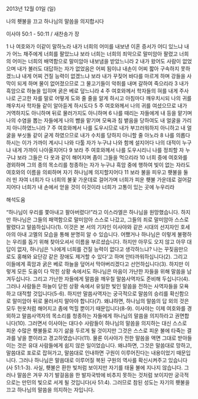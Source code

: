 2013년 12월 01일 (일)

나의 횃불을 끄고 하나님의 말씀을 의지합시다



이사야 50:1 - 50:11 / 새찬송가  장


1 나 여호와가 이같이 말하노라 내가 너희의 어미를 내보낸 이혼 증서가 어디 있느냐 내가 어느 채주에게 너희를 팔았느냐 보라 너희는 너희의 죄악으로 말미암아 팔렸고 너희의 어미는 너희의 배역함으로 말미암아 내보냄을 받았느니라
2 내가 왔어도 사람이 없었으며 내가 불러도 대답하는 자가 없었음은 어찌 됨이냐 내손이 어찌 짧아 구속하지 못하겠느냐 내게 어찌 건질 능력이 없겠느냐 보라 내가 꾸짖어 바다를 마르게 하며 강들을 사막이 되게 하며 물이 없어졌으므로 그 물고기들이 악취를 내며 갈하여 죽으리라
3 내가 흑암으로 하늘을 입히며 굵은 베로 덮느니라
4 주 여호와께서 학자들의 혀를 내게 주사 나로 곤고한 자를 말로 어떻게 도와 줄 줄을 알게 하시고 아침마다 깨우치시되 나의 귀를 깨우치사 학자들 같이 알아듣게 하시도다
5 주 여호와께서 나의 귀를 여셨으므로 내가 거역하지도 아니하며 뒤로 물러가지도 아니하며
6 나를 때리는 자들에게 내 등을 맡기며 나의 수염을 뽑는 자들에게 나의 뺨을 맡기며 모욕과 침 뱉음을 당하여도 내 얼굴을 가리지 아니하였느니라
7 주 여호와께서 나를 도우시므로 내가 부끄러워하지 아니하고 내 얼굴을 부싯돌 같이 굳게 하였으므로 내가 수치를 당하지 아니할 줄 아노라
8 나를 의롭다 하시는 이가 가까이 계시니 나와 다툴 자가 누구냐 나와 함께 설지어다 나의 대적이 누구냐 내게 가까이 나아올지어다
9 보라 주 여호와께서 나를 도우시리니 나를 정죄할 자 누구냐 보라 그들은 다 옷과 같이 해어지며 좀이 그들을 먹으리라
10 너희 중에 여호와를 경외하며 그의 종의 목소리를 청종하는 자가 누구냐 흑암 중에 행하여 빛이 없는 자라도 여호와의 이름을 의뢰하며 자기 하나님께 의지할지어다
11 보라 불을 피우고 횃불을 둘러 띤 자여 너희가 다 너희의 불꽃 가운데로 걸어가며 너희가 피운 횃불 가운데로 걸어갈지어다 너희가 내 손에서 얻을 것이 이것이라 너희가 고통이 있는 곳에 누우리라

해석도움





“하나님이 우리를 쫓아내고 팔아버렸다!”라고 이스라엘은 하나님을 원망했습니다. 하지만 하나님은 그들의 패역함으로 말미암아 스스로 나갔고, 그들의 죄로 말미암아 스스로 팔렸다고 말씀하십니다(1). 이것은 본 서의 기자인 이사야와 같은 시대의 선지자인 호세아의 아내 고멜의 모습을 통해 분명히 알 수 있습니다. 어쨌거나 하나님은 이렇게 불평하는 우리를 돕기 위해 찾아오셔서 이름을 부르셨습니다. 하지만 아무도 오지 않고 아무 대답이 없자, 하나님은 ‘나에게 너희를 건질 능력이 없다고 생각하느냐? 나는 꾸짖음만으로도 홍해와 요단강 같은 장애도 제거할 수 있다’고 하며 안타까워하십니다(2). 그리고 이들에게 흑암과 굵은 베로 하늘을 덮어서 막아버리겠다고 선언하십니다(3).
하지만 이렇게 모든 도움이 다 막힌 상황 속에서도 하나님은 마음이 가난한 자들을 위해 말씀을 남겨두십니다. 그리고 가난한 자들에게 말씀을 깨우칠 말씀사역자도 준비해 두십니다(4). 그러나 사람들은 하늘이 닫힌 상황 속에서 유일한 빛인 말씀을 전하는 사역자들을 모욕하고 대적할 것입니다(5-6). 하지만 말씀사역자는 궁극적으로 말씀의 승리를 확신함으로 말미암아 뒤로 물러서지 말아야 합니다(7). 왜냐하면, 하나님의 말씀의 답 외의 것은 모두 헌옷처럼 해어지고 좀에 먹힐 뿐이기 때문입니다(8-9).
이사야는 이제 여호와를 경외하고 말씀사역자의 목소리를 청종하는 자들에게 하나님의 말씀을 의지하라고 권면합니다(10). 그러면서 이사야는 대다수 사람들이 하나님의 말씀을 의지하는 대신 스스로 피운 수많은 횃불들로 자기 삶을 두르게 될 것이지만 그것은 스스로 피운 불에 타죽는 결과를 낳을 뿐이라고 경고하였습니다(11). 물론 이사야가 전한 말씀을 액면 그대로 받아들이는 것은 유대 사람들에게 쉽지 않은 일이었습니다. 왜냐하면, 그것은 말씀대로 망하고, 말씀대로 포로로 잡혀가고, 말씀대로 인내하면 구원이 이루어진다는 내용이었기 때문입니다. 그러나 하나님은 말씀대로 이루어질 복된 구원의 역사를 확신시켜주고 있습니다(사 51:1-3).
사실, 횃불은 환한 빛처럼 보이지만 자기를 태울 불에 지나지 않습니다. 그러나 말씀은 겨우 자기 발걸음을 한 발자국밖에 비추지 못하는 것처럼 보이지만 궁극적으로는 만민의 빛으로 서게 될 것입니다(사 51:4). 그러므로 참된 성도는 자기의 횃불을 끄고 하나님의 말씀을 의지하는 자입니다.